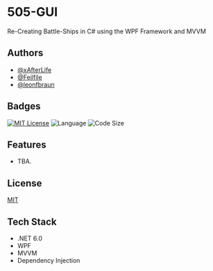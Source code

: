 # 505-GUI

Re-Creating Battle-Ships in C# using the WPF Framework and MVVM


## Authors

- [@xAfterLife](https://www.github.com/xAfterLife)
- [@Feilfile](https://www.github.com/Feilfile)
- [@leonfbraun](https://www.github.com/leonfbraun)


## Badges

[![MIT License](https://img.shields.io/badge/License-MIT-green.svg)](https://choosealicense.com/licenses/mit/) ![Language](https://img.shields.io/github/languages/top/xAfterLife/505-GUI) ![Code Size](https://img.shields.io/github/languages/code-size/xAfterLife/505-GUI)


## Features

- TBA.

    
## License

[MIT](https://choosealicense.com/licenses/mit/)


## Tech Stack

* .NET 6.0
* WPF
* MVVM
* Dependency Injection
